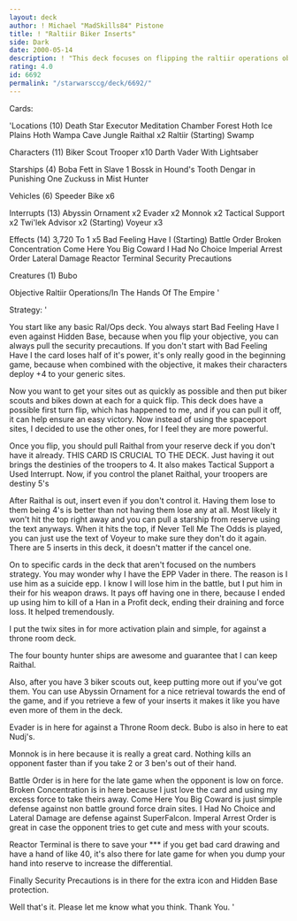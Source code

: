```yaml
---
layout: deck
author: ! Michael "MadSkills84" Pistone
title: ! "Raltiir Biker Inserts"
side: Dark
date: 2000-05-14
description: ! "This deck focuses on flipping the raltiir operations objective very quickly using biker scouts.  Then you pull a Raithal from your reserve, control it, and then insert.  You will have a total of 15 to whatever they may have."
rating: 4.0
id: 6692
permalink: "/starwarsccg/deck/6692/"
---
```

Cards: 

'Locations (10)
Death Star
Executor Meditation Chamber
Forest
Hoth Ice Plains
Hoth Wampa Cave
Jungle
Raithal x2
Raltiir (Starting)
Swamp

Characters (11)
Biker Scout Trooper x10
Darth Vader With Lightsaber

Starships (4)
Boba Fett in Slave 1
Bossk in Hound's Tooth
Dengar in Punishing One
Zuckuss in Mist Hunter

Vehicles (6)
Speeder Bike x6

Interrupts (13)
Abyssin Ornament x2
Evader x2
Monnok x2
Tactical Support x2
Twi'lek Advisor x2 (Starting)
Voyeur x3

Effects (14)
3,720 To 1 x5
Bad Feeling Have I (Starting)
Battle Order
Broken Concentration
Come Here You Big Coward
I Had No Choice
Imperial Arrest Order
Lateral Damage
Reactor Terminal
Security Precautions

Creatures (1)
Bubo

Objective
Raltiir Operations/In The Hands Of The Empire '

Strategy: '

You start like any basic Ral/Ops deck.  You always start Bad Feeling Have I even against Hidden Base, because when you flip your objective, you can always pull the security precautions.  If you don't start with Bad Feeling Have I the card loses half of it's power, it's only really good in the beginning game, because when combined with the objective, it makes their characters deploy +4 to your generic sites.

Now you want to get your sites out as quickly as possible and then put biker scouts and bikes down at each for a quick flip.  This deck does have a possible first turn flip, which has happened to me, and if you can pull it off, it can help ensure an easy victory.  Now instead of using the spaceport sites, I decided to use the other ones, for I feel they are more powerful.

Once you flip, you should pull Raithal from your reserve deck if you don't have it already.  THIS CARD IS CRUCIAL TO THE DECK.  Just having it out brings the destinies of the troopers to 4.	It also makes Tactical Support a Used Interrupt.  Now, if you control the planet Raithal, your troopers are destiny 5's

After Raithal is out, insert even if you don't control it.  Having them lose to them being 4's is better than not having them lose any at all.  Most likely it won't hit the top right away and you can pull a starship from reserve using the text anyways.  When it hits the top, if Never Tell Me The Odds is played, you can just use the text of Voyeur to make sure they don't do it again.  There are 5 inserts in this deck, it doesn't matter if the cancel one.

On to specific cards in the deck that aren't focused on the numbers strategy.	You may wonder why I have the EPP Vader in there.  The reason is I use him as a suicide epp.  I know I will lose him in the battle, but I put him in their for his weapon draws.  It pays off having one in there, because I ended up using him to kill of a Han in a Profit deck, ending their draining and force loss.  It helped tremendously.

I put the twix sites in for more activation plain and simple, for against a throne room deck.

The four bounty hunter ships are awesome and guarantee that I can keep Raithal.

Also, after you have 3 biker scouts out, keep putting more out if you've got them.  You can use Abyssin Ornament for a nice retrieval towards the end of the game, and if you retrieve a few of your inserts it makes it like you have even more of them in the deck.

Evader is in here for against a Throne Room deck.  Bubo is also in here to eat Nudj's.

Monnok is in here because it is really a great card.  Nothing kills an opponent faster than if you take 2 or 3 ben's out of their hand.

Battle Order is in here for the late game when the opponent is low on force.  Broken Concentration is in here because I just love the card and using my excess force to take theirs away.  Come Here You Big Coward is just simple defense against non battle ground force drain sites.  I Had No Choice and Lateral Damage are defense against SuperFalcon.  Imperal Arrest Order is great in case the opponent tries to get cute and mess with your scouts.

Reactor Terminal is there to save your *** if you get bad card drawing and have a hand of like 40, it's also there for late game for when you dump your hand into reserve to increase the differential.

Finally Security Precautions is in there for the extra icon and Hidden Base protection.

Well that's it.  Please let me know what you think.  Thank You. '
